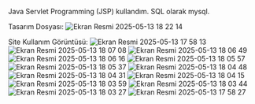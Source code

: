 Java Servlet Programming (JSP) kullandım. SQL olarak mysql. 

Tasarım Dosyası:
![Ekran Resmi 2025-05-13 18 22 14](https://github.com/user-attachments/assets/df4f8949-f4e8-4c12-bd94-5f5f7cae38d6)

Site Kullanım Görüntüsü:
![Ekran Resmi 2025-05-13 17 58 13](https://github.com/user-attachments/assets/92c09416-5451-476f-9b09-48b849104618)
![Ekran Resmi 2025-05-13 18 07 08](https://github.com/user-attachments/assets/7ad8f03d-733c-43f1-aedc-be18c09ed984)
![Ekran Resmi 2025-05-13 18 06 49](https://github.com/user-attachments/assets/9546124a-0d95-4f2a-8fa1-bd0fe2ebb883)
![Ekran Resmi 2025-05-13 18 06 16](https://github.com/user-attachments/assets/cb437eb6-5d81-4962-a737-5f2a6f74d061)
![Ekran Resmi 2025-05-13 18 05 57](https://github.com/user-attachments/assets/71e9aa06-b357-42bb-a910-547747e6ed8a)
![Ekran Resmi 2025-05-13 18 05 37](https://github.com/user-attachments/assets/4c1405b3-757f-4b31-bc52-2ac590b6bfbc)
![Ekran Resmi 2025-05-13 18 04 48](https://github.com/user-attachments/assets/75ddd2a9-b9d7-48d2-b999-8d690cfd9afc)
![Ekran Resmi 2025-05-13 18 04 31](https://github.com/user-attachments/assets/5804c167-03f3-4fd6-a842-d674eeb826cf)
![Ekran Resmi 2025-05-13 18 04 15](https://github.com/user-attachments/assets/aec4a359-2ff2-408a-b902-fe69dbb8563b)
![Ekran Resmi 2025-05-13 18 03 59](https://github.com/user-attachments/assets/99c84093-3a5c-4363-88c9-df6e73c9a341)
![Ekran Resmi 2025-05-13 18 03 44](https://github.com/user-attachments/assets/c0d2c16f-9dd3-4b8f-8f30-8b9205f6ae2e)
![Ekran Resmi 2025-05-13 18 03 27](https://github.com/user-attachments/assets/61ff581b-63cb-435c-aea9-9804d017f416)
![Ekran Resmi 2025-05-13 17 58 27](https://github.com/user-attachments/assets/464a8f10-50df-4133-8137-7945a47cf173)

